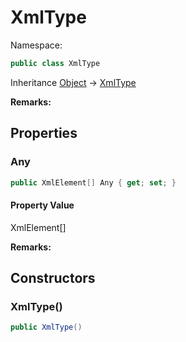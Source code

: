 # XmlType

Namespace:

```csharp
public class XmlType
```

Inheritance [Object](https://docs.microsoft.com/en-us/dotnet/api/system.object) → [XmlType](./xmltype.md)

**Remarks:**



## Properties

### <a id="properties-any"/>**Any**

```csharp
public XmlElement[] Any { get; set; }
```

#### Property Value

XmlElement[]<br>

**Remarks:**



## Constructors

### <a id="constructors-.ctor"/>**XmlType()**

```csharp
public XmlType()
```
